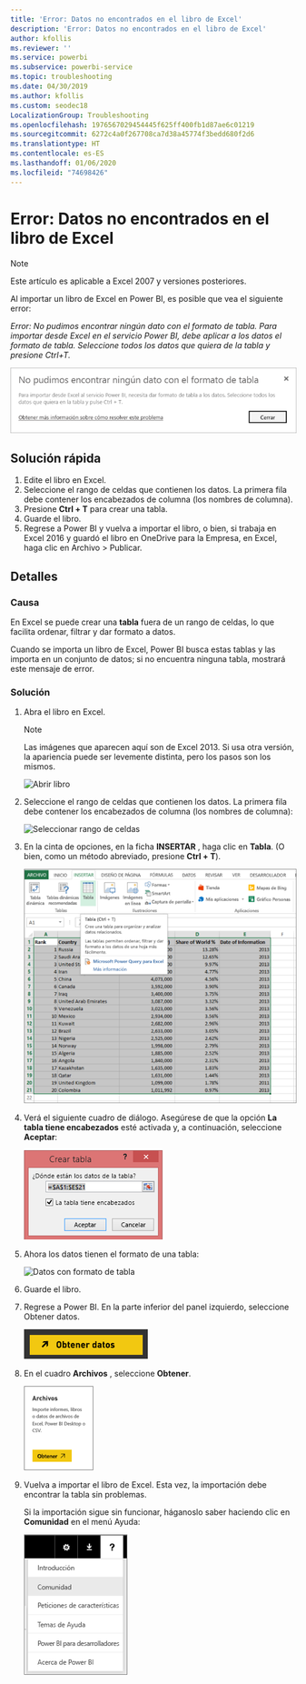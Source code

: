 ```yaml
---
title: 'Error: Datos no encontrados en el libro de Excel'
description: 'Error: Datos no encontrados en el libro de Excel'
author: kfollis
ms.reviewer: ''
ms.service: powerbi
ms.subservice: powerbi-service
ms.topic: troubleshooting
ms.date: 04/30/2019
ms.author: kfollis
ms.custom: seodec18
LocalizationGroup: Troubleshooting
ms.openlocfilehash: 1976567029454445f625ff400fb1d87ae6c01219
ms.sourcegitcommit: 6272c4a0f267708ca7d38a45774f3bedd680f2d6
ms.translationtype: HT
ms.contentlocale: es-ES
ms.lasthandoff: 01/06/2020
ms.locfileid: "74698426"
---
```

# <a name="error-we-couldnt-find-any-data-in-your-excel-workbook"></a>Error: Datos no encontrados en el libro de Excel

>[!NOTE]  
>Este artículo es aplicable a Excel 2007 y versiones posteriores.

Al importar un libro de Excel en Power BI, es posible que vea el siguiente error:

*Error: No pudimos encontrar ningún dato con el formato de tabla. Para importar desde Excel en el servicio Power BI, debe aplicar a los datos el formato de tabla. Seleccione todos los datos que quiera de la tabla y presione Ctrl+T.*

![No se pudieron encontrar datos del libro](media/service-admin-troubleshoot-excel-workbook-data/power-bi-we-couldnt-find-any-data.png)

## <a name="quick-solution"></a>Solución rápida
1. Edite el libro en Excel.
2. Seleccione el rango de celdas que contienen los datos. La primera fila debe contener los encabezados de columna (los nombres de columna).
3. Presione **Ctrl + T** para crear una tabla.
4. Guarde el libro.
5. Regrese a Power BI y vuelva a importar el libro, o bien, si trabaja en Excel 2016 y guardó el libro en OneDrive para la Empresa, en Excel, haga clic en Archivo > Publicar.

## <a name="details"></a>Detalles
### <a name="cause"></a>Causa
En Excel se puede crear una **tabla** fuera de un rango de celdas, lo que facilita ordenar, filtrar y dar formato a datos.

Cuando se importa un libro de Excel, Power BI busca estas tablas y las importa en un conjunto de datos; si no encuentra ninguna tabla, mostrará este mensaje de error.

### <a name="solution"></a>Solución
1. Abra el libro en Excel. 
    >[!NOTE]
    >Las imágenes que aparecen aquí son de Excel 2013. Si usa otra versión, la apariencia puede ser levemente distinta, pero los pasos son los mismos.
    
    ![Abrir libro](media/service-admin-troubleshoot-excel-workbook-data/power-bi-troubleshoot-excel-worksheet-1.png)
2. Seleccione el rango de celdas que contienen los datos. La primera fila debe contener los encabezados de columna (los nombres de columna):
   
    ![Seleccionar rango de celdas](media/service-admin-troubleshoot-excel-workbook-data/power-bi-troubleshoot-excel-worksheet-2.png)
3. En la cinta de opciones, en la ficha **INSERTAR** , haga clic en **Tabla**. (O bien, como un método abreviado, presione **Ctrl + T**).
   
    ![Insertar tabla](media/service-admin-troubleshoot-excel-workbook-data/power-bi-troubleshoot-excel-worksheet-3.png)
4. Verá el siguiente cuadro de diálogo. Asegúrese de que la opción **La tabla tiene encabezados** esté activada y, a continuación, seleccione **Aceptar**:
   
    ![Crear tabla](media/service-admin-troubleshoot-excel-workbook-data/power-bi-troubleshoot-excel-create-table.png)
5. Ahora los datos tienen el formato de una tabla:
   
    ![Datos con formato de tabla](media/service-admin-troubleshoot-excel-workbook-data/power-bi-troubleshoot-excel-table.png)
6. Guarde el libro.
7. Regrese a Power BI. En la parte inferior del panel izquierdo, seleccione Obtener datos.
   
    ![Obtener datos](media/service-admin-troubleshoot-excel-workbook-data/power-bi-get-data.png)
8. En el cuadro **Archivos** , seleccione **Obtener**.
   
    ![Obtención de archivos](media/service-admin-troubleshoot-excel-workbook-data/power-bi-get-files.png)
9. Vuelva a importar el libro de Excel. Esta vez, la importación debe encontrar la tabla sin problemas.
   
    Si la importación sigue sin funcionar, háganoslo saber haciendo clic en **Comunidad** en el menú Ayuda:
   
    ![Vínculo de la comunidad](media/service-admin-troubleshoot-excel-workbook-data/power-bi-question-menu-community.png)
